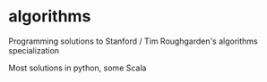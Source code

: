 # algorithms
Programming solutions to Stanford / Tim Roughgarden's algorithms specialization

Most solutions in python, some Scala